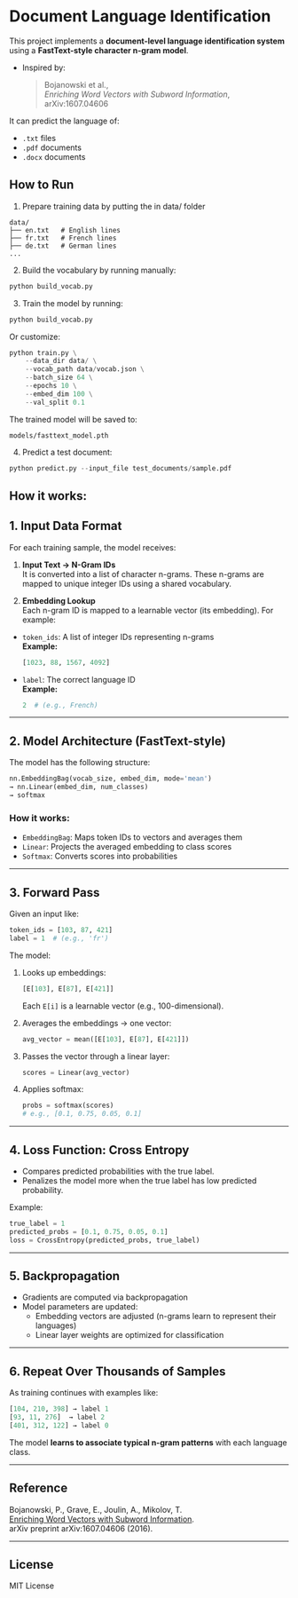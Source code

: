 # Document Language Identification

This project implements a **document-level language identification system** using a **FastText-style character n-gram model**.

- Inspired by:
  > Bojanowski et al.,  
  > *Enriching Word Vectors with Subword Information*,  
  > arXiv:1607.04606

It can predict the language of:
- `.txt` files
- `.pdf` documents
- `.docx` documents

## How to Run

1. Prepare training data by putting the in data/ folder

```
data/
├── en.txt   # English lines
├── fr.txt   # French lines
├── de.txt   # German lines
...
```

2. Build the vocabulary by running manually:

```python
python build_vocab.py
```

3. Train the model by running:

```python
python build_vocab.py
```
Or customize:

```python
python train.py \
    --data_dir data/ \
    --vocab_path data/vocab.json \
    --batch_size 64 \
    --epochs 10 \
    --embed_dim 100 \
    --val_split 0.1
```
The trained model will be saved to: 

```
models/fasttext_model.pth
```

4. Predict a test document:

```python
python predict.py --input_file test_documents/sample.pdf
```

## How it works: 

## 1. Input Data Format

For each training sample, the model receives:

1. **Input Text → N-Gram IDs**  
   It is converted into a list of character n-grams. These n-grams are mapped to unique integer IDs using a shared vocabulary.

2. **Embedding Lookup**  
   Each n-gram ID is mapped to a learnable vector (its embedding). For example: 

- `token_ids`: A list of integer IDs representing n-grams  
  **Example:**  
  ```python
  [1023, 88, 1567, 4092]
  ```
- `label`: The correct language ID  
  **Example:**  
  ```python
  2  # (e.g., French)
  ```

---

## 2. Model Architecture (FastText-style)

The model has the following structure:

```python
nn.EmbeddingBag(vocab_size, embed_dim, mode='mean')
→ nn.Linear(embed_dim, num_classes)
→ softmax
```

### How it works:

- `EmbeddingBag`: Maps token IDs to vectors and averages them
- `Linear`: Projects the averaged embedding to class scores
- `Softmax`: Converts scores into probabilities

---

## 3. Forward Pass

Given an input like:

```python
token_ids = [103, 87, 421]
label = 1  # (e.g., 'fr')
```

The model:

1. Looks up embeddings:  
   ```python
   [E[103], E[87], E[421]]
   ```
   Each `E[i]` is a learnable vector (e.g., 100-dimensional).

2. Averages the embeddings → one vector:
   ```python
   avg_vector = mean([E[103], E[87], E[421]])
   ```

3. Passes the vector through a linear layer:
   ```python
   scores = Linear(avg_vector)
   ```

4. Applies softmax:
   ```python
   probs = softmax(scores)
   # e.g., [0.1, 0.75, 0.05, 0.1]
   ```

---

## 4. Loss Function: Cross Entropy

- Compares predicted probabilities with the true label.
- Penalizes the model more when the true label has low predicted probability.

Example:
```python
true_label = 1
predicted_probs = [0.1, 0.75, 0.05, 0.1]
loss = CrossEntropy(predicted_probs, true_label)
```

---

## 5. Backpropagation

- Gradients are computed via backpropagation
- Model parameters are updated:
  - Embedding vectors are adjusted (n-grams learn to represent their languages)
  - Linear layer weights are optimized for classification

---

## 6. Repeat Over Thousands of Samples

As training continues with examples like:

```python
[104, 210, 398] → label 1
[93, 11, 276]  → label 2
[401, 312, 122] → label 0
```

The model **learns to associate typical n-gram patterns** with each language class.

---

##  Reference

Bojanowski, P., Grave, E., Joulin, A., Mikolov, T.  
[Enriching Word Vectors with Subword Information](https://arxiv.org/abs/1607.04606).  
arXiv preprint arXiv:1607.04606 (2016).

---

## License

MIT License





